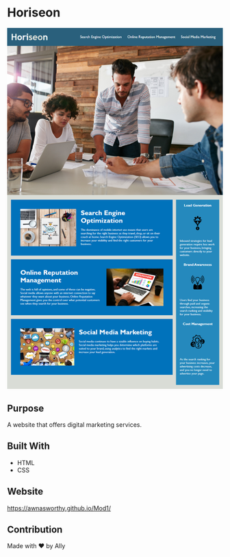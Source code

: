 # Horiseon

![Horiseon Screencap](assets/images/horiseon.png)

## Purpose
A website that offers digital marketing services. 

## Built With
* HTML
* CSS

## Website
https://awnasworthy.github.io/Mod1/

## Contribution
Made with ❤️ by Ally